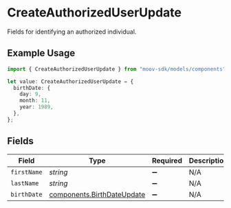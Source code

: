 # CreateAuthorizedUserUpdate

Fields for identifying an authorized individual.

## Example Usage

```typescript
import { CreateAuthorizedUserUpdate } from "moov-sdk/models/components";

let value: CreateAuthorizedUserUpdate = {
  birthDate: {
    day: 9,
    month: 11,
    year: 1989,
  },
};
```

## Fields

| Field                                                                    | Type                                                                     | Required                                                                 | Description                                                              |
| ------------------------------------------------------------------------ | ------------------------------------------------------------------------ | ------------------------------------------------------------------------ | ------------------------------------------------------------------------ |
| `firstName`                                                              | *string*                                                                 | :heavy_minus_sign:                                                       | N/A                                                                      |
| `lastName`                                                               | *string*                                                                 | :heavy_minus_sign:                                                       | N/A                                                                      |
| `birthDate`                                                              | [components.BirthDateUpdate](../../models/components/birthdateupdate.md) | :heavy_minus_sign:                                                       | N/A                                                                      |